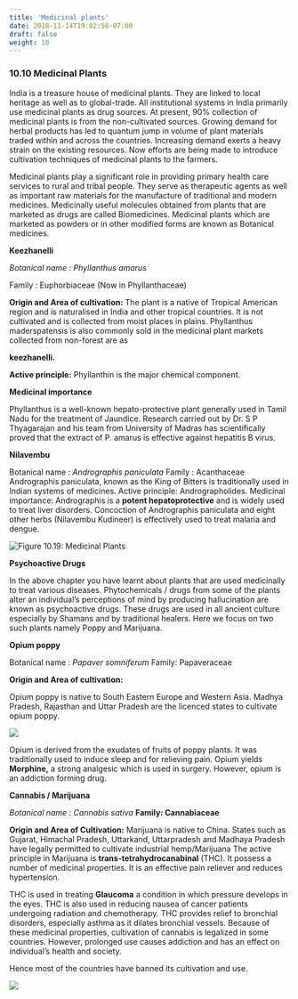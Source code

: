 ```yaml
---
title: 'Medicinal plants'
date: 2018-11-14T19:02:50-07:00
draft: false
weight: 10
---
```


### 10.10 Medicinal Plants

India is a treasure house of medicinal plants.
They are linked to local heritage as well as to
global-trade. All institutional systems in India
primarily use medicinal plants as drug sources.
At present, 90% collection of medicinal plants
is from the non-cultivated sources. Growing
demand for herbal products has led to quantum
jump in volume of plant materials traded
within and across the countries. Increasing
demand exerts a heavy strain on the existing
resources. Now efforts are being made to
introduce cultivation techniques of medicinal
plants to the farmers.

Medicinal plants play a significant role in
providing primary health care services to rural
and tribal people. They serve as therapeutic
agents as well as important raw materials for
the manufacture of traditional and modern
medicines. Medicinally useful molecules
obtained from plants that are marketed as drugs
are called Biomedicines. Medicinal plants which
are marketed as powders or in other modified
forms are known as Botanical medicines.

**Keezhanelli**

*Botanical name : Phyllanthus amarus*

Family : Euphorbiaceae (Now in Phyllanthaceae)

**Origin and Area of cultivation:** The plant is
a native of Tropical American region and is
naturalised in India and other tropical countries.
It is not cultivated and is collected from moist
places in plains. Phyllanthus maderspatensis
is also commonly sold in the medicinal plant
markets collected from non-forest are as

**keezhanelli.**

**Active principle:** Phyllanthin is the major
chemical component.

**Medicinal importance**

Phyllanthus is a well-known hepato-protective
plant generally used in Tamil Nadu for the
treatment of Jaundice. Research carried out
by Dr. S P Thyagarajan and his team from
University of Madras has scientifically proved
that the extract of P. amarus is effective against
hepatitis B virus.


**Nilavembu**

Botanical name : *Andrographis paniculata*
Family : Acanthaceae
Andrographis paniculata, known as the
King of Bitters is traditionally used in Indian
systems of medicines.
Active principle: Andrographolides.
Medicinal importance:
Andrographis is a **potent hepatoprotective**
and is widely used to treat liver disorders.
Concoction of Andrographis paniculata and
eight other herbs (Nilavembu Kudineer) is
effectively used to treat malaria and dengue.


![Figure 10.19: Medicinal Plants](/books/12-biology/botany/unit10/pic19.png)


**Psychoactive Drugs**

In the above chapter you have learnt about
plants that are used medicinally to treat
various diseases. Phytochemicals / drugs
from some of the plants alter an individual’s
perceptions of mind by producing
hallucination are known as psychoactive
drugs. These drugs are used in all ancient
culture especially by Shamans and by
traditional healers. Here we focus on two
such plants namely Poppy and Marijuana.

**Opium poppy**

Botanical name : *Papaver somniferum*
Family: Papaveraceae

**Origin and Area of cultivation:**

Opium poppy is native to South Eastern
Europe and Western Asia. Madhya Pradesh,
Rajasthan and Uttar Pradesh are the licenced
states to cultivate opium poppy.


![](/books/12-biology/botany/unit10/pic20.png)

Opium is derived from the exudates of
fruits of poppy plants. It was traditionally
used to induce sleep and for relieving pain.
Opium yields **Morphine,** a strong analgesic
which is used in surgery. However, opium is
an addiction forming drug.

**Cannabis / Marijuana**

*Botanical name : Cannabis sativa*
**Family: Cannabiaceae**

**Origin and Area of Cultivation:** Marijuana
is native to China. States such as Gujarat,
Himachal Pradesh, Uttarkand, Uttarpradesh
and Madhaya Pradesh have legally permitted
to cultivate industrial hemp/Marijuana
The active principle in Marijuana
is **trans-tetrahydrocanabinal** (THC). It
possess a number of medicinal properties.
It is an effective pain reliever and reduces
hypertension.

THC is used in treating
**Glaucoma** a condition in which pressure
develops in the eyes. THC is also used in
reducing nausea of cancer patients undergoing
radiation and chemotherapy. THC provides
relief to bronchial disorders, especially asthma
as it dilates bronchial vessels. Because of these
medicinal properties, cultivation of cannabis
is legalized in some countries. However,
prolonged use causes addiction and has an
effect on individual’s health and society.

Hence most of the countries have banned its
cultivation and use.

![](/books/12-biology/botany/unit10/pic21.png)